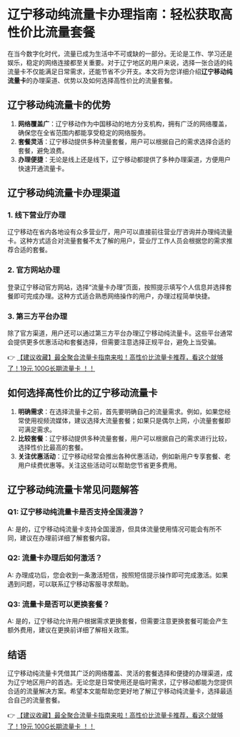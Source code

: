 # 辽宁移动纯流量卡办理指南：轻松获取高性价比流量套餐

在当今数字化时代，流量已成为生活中不可或缺的一部分。无论是工作、学习还是娱乐，稳定的网络连接都至关重要。对于辽宁地区的用户来说，选择一张合适的纯流量卡不仅能满足日常需求，还能节省不少开支。本文将为您详细介绍**辽宁移动纯流量卡**的办理渠道、优势以及如何选择高性价比的流量套餐。

## 辽宁移动纯流量卡的优势

1. **网络覆盖广**：辽宁移动作为中国移动的地方分支机构，拥有广泛的网络覆盖，确保您在全省范围内都能享受稳定的网络服务。
2. **套餐灵活**：辽宁移动提供多种流量套餐，用户可以根据自己的需求选择合适的套餐，避免浪费。
3. **办理便捷**：无论是线上还是线下，辽宁移动都提供了多种办理渠道，方便用户快速开通流量卡。

## 辽宁移动纯流量卡办理渠道

### 1. 线下营业厅办理
辽宁移动在省内各地设有众多营业厅，用户可以直接前往营业厅咨询并办理纯流量卡。这种方式适合对流量套餐不太了解的用户，营业厅工作人员会根据您的需求推荐合适的套餐。

### 2. 官方网站办理
登录辽宁移动官方网站，选择“流量卡办理”页面，按照提示填写个人信息并选择套餐即可完成办理。这种方式适合熟悉网络操作的用户，办理过程简单快捷。

### 3. 第三方平台办理
除了官方渠道，用户还可以通过第三方平台办理辽宁移动纯流量卡。这些平台通常会提供更多优惠活动和套餐选择，但需要注意选择正规平台，避免上当受骗。

👉 [【建议收藏】最全聚合流量卡指南来啦！高性价比流量卡推荐，看这个就够了！19元 100G长期流量卡 ！！](https://bit.ly/Liuliangka)

## 如何选择高性价比的辽宁移动流量卡

1. **明确需求**：在选择流量卡之前，首先要明确自己的流量需求。例如，如果您经常使用视频流媒体，建议选择大流量套餐；如果只是偶尔上网，小流量套餐即可满足需求。
2. **比较套餐**：辽宁移动提供多种流量套餐，用户可以根据自己的需求进行比较，选择性价比最高的套餐。
3. **关注优惠活动**：辽宁移动经常会推出各种优惠活动，例如新用户专享套餐、老用户续费优惠等。关注这些活动可以帮助您节省更多费用。

## 辽宁移动纯流量卡常见问题解答

### Q1: 辽宁移动纯流量卡是否支持全国漫游？
A: 是的，辽宁移动纯流量卡支持全国漫游，但具体流量使用情况可能会有所不同，建议在办理前详细了解套餐内容。

### Q2: 流量卡办理后如何激活？
A: 办理成功后，您会收到一条激活短信，按照短信提示操作即可完成激活。如果遇到问题，可以联系辽宁移动客服寻求帮助。

### Q3: 流量卡是否可以更换套餐？
A: 是的，辽宁移动允许用户根据需求更换套餐，但需要注意更换套餐可能会产生额外费用，建议在更换前详细了解相关政策。

## 结语

辽宁移动纯流量卡凭借其广泛的网络覆盖、灵活的套餐选择和便捷的办理渠道，成为辽宁地区用户的首选。无论您是日常使用还是临时需求，辽宁移动都能为您提供合适的流量解决方案。希望本文能帮助您更好地了解辽宁移动纯流量卡，选择最适合自己的流量套餐。

👉 [【建议收藏】最全聚合流量卡指南来啦！高性价比流量卡推荐，看这个就够了！19元 100G长期流量卡 ！！](https://bit.ly/Liuliangka)